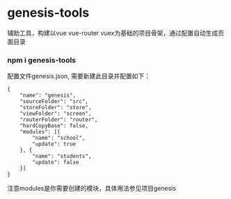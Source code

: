 # genesis-tools
辅助工具，构建以vue vue-router vuex为基础的项目骨架，通过配置自动生成页面目录

### npm i genesis-tools

配置文件genesis.json, 需要新建此目录并配置如下：
```
{
    "name": "genesis",
    "sourceFolder": "src",
    "storeFolder": "store",
    "viewFolder": "screen",
    "routerFolder": "router",
    "hardCopyBase": false,
    "modules": [{
        "name": "school",
        "update": true
    }, {
        "name": "students",
        "update": false
    }]
}
```

注意modules是你需要创建的模块，具体用法参见项目genesis
